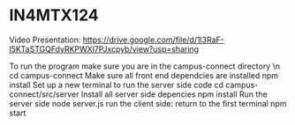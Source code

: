 # IN4MTX124

Video Presentation: https://drive.google.com/file/d/1l3RaF-l5KTaSTGQFdyRKPWXl7PJxcpyb/view?usp=sharing

To run the program make sure you are in the campus-connect directory \n
  cd campus-connect 
Make sure all front end dependcies are installed 
  npm install 
Set up a new terminal to run the server side code
  cd campus-connect/src/server
Install all server side depencies
  npm install
Run the server side 
  node server.js
run the client side: return to the first terminal 
  npm start
